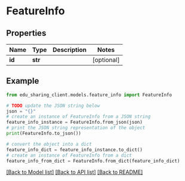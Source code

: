 # FeatureInfo


## Properties

Name | Type | Description | Notes
------------ | ------------- | ------------- | -------------
**id** | **str** |  | [optional] 

## Example

```python
from edu_sharing_client.models.feature_info import FeatureInfo

# TODO update the JSON string below
json = "{}"
# create an instance of FeatureInfo from a JSON string
feature_info_instance = FeatureInfo.from_json(json)
# print the JSON string representation of the object
print(FeatureInfo.to_json())

# convert the object into a dict
feature_info_dict = feature_info_instance.to_dict()
# create an instance of FeatureInfo from a dict
feature_info_from_dict = FeatureInfo.from_dict(feature_info_dict)
```
[[Back to Model list]](../README.md#documentation-for-models) [[Back to API list]](../README.md#documentation-for-api-endpoints) [[Back to README]](../README.md)


